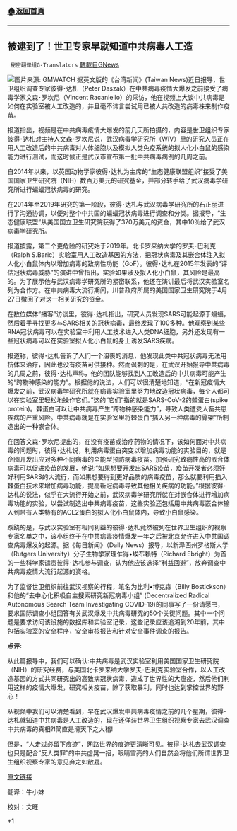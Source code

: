 ###  [:house:返回首頁](https://github.com/ourhimalayas/txt)
---

## 被逮到了！世卫专家早就知道中共病毒人工造
` 秘密翻译组G-Translators` [轉載自GNews](https://gnews.org/zh-hans/781031/)

![]()![](https://gnews.org/wp-content/uploads/2021/01/capture-139-14.jpg)图片来源: GMWATCH
据英文版的《台湾新闻》(Taiwan News)近日报导，世卫组织调查专家彼得･达札（Peter Daszak）在中共病毒疫情大爆发之前接受了病毒学家文森･罗坎尼（Vincent Racaniello）的采访，他在视频上大谈中共病毒是如何在实验室被人工改造的，并且毫不讳言尝试用已被人共改造的病毒株来制作疫苗。

报道指出，视频是在中共病毒疫情大爆发的前几天所拍摄的，内容是世卫组织专家彼得･达札对主持人文森･罗坎尼说，武汉病毒学研究所（WIV）里的研究人员正在用人工改造后的中共病毒对人体细胞以及模拟人类免疫系统的拟人化小白鼠的感染能力进行测试，而这时候正是武汉市宣布第一批中共病毒病例的几周之前。

自2014年以来，以英国动物学家彼得･达札为主席的“生态健康联盟组织”接受了美国国家卫生研究院（NIH）数百万美元的研究基金，并部分转手给了武汉病毒学研究所进行蝙蝠冠状病毒的研究。

在2014年至2019年研究的第一阶段，彼得･达札与武汉病毒学研究所的石正丽进行了沟通协调，以便对整个中共国的蝙蝠冠状病毒进行调查和分类。据报导，“生态健康联盟”从美国国立卫生研究院获得了370万美元的资金，其中10％给了武汉病毒学研究所。

报道披露，第二个更危险的研究始于2019年。北卡罗来纳大学的罗夫･巴利克（Ralph S.Baric）实验室用人工改造基因的方法，把冠状病毒及其嵌合体注入拟人化小白鼠体内以增加病毒的致病性功能（GoF）。彼得･达札在2015年发表的“评估冠状病毒威胁”的演讲中曾指出，实验如果涉及拟人化小白鼠，其风险是最高的。为了展示他与武汉病毒学研究所的紧密联系，他还在演讲最后将武汉实验室名列为合作方。在中共病毒大流行期间，川普政府所属的美国国家卫生研究院于4月27日撤回了对这一相关研究的资金。

在数位媒体”播客”访谈里，彼得･达札指出，研究人员发现SARS可能起源于蝙蝠，然后着手寻找更多与SARS相关的冠状病毒，最终发现了100多种。他观察到某些RNA冠状病毒可以在实验室中利用人工技术进入人类DNA细胞，另外还发现有一些冠状病毒可以在实验室拟人化小白鼠的身上诱发SARS疾病。

报道称，彼得･达札告诉了人们一个沮丧的消息，他发现此类中共冠状病毒无法用抗体来治疗，因此也没有疫苗可供接种。然而讽刺的是，在武汉开始报导中共病毒的几周之前，彼得･达札声称，他的团队能够找到人工改造后的中共病毒可能产生的“跨物种感染的能力”。根据他的说法，人们可以很清楚地知道，“在新冠疫情大爆发之前，武汉病毒学研究所就在病毒实验室里努力地改造冠状病毒，每个人都可以在实验室里轻松地操作它们。”这的“它们”指的就是SARS-CoV-2的棘蛋白(spike protein)。棘蛋白可以让中共病毒产生“跨物种感染能力”，导致人类遭受人畜共患疾病的严重风险。中共病毒就是在实验室里将棘蛋白“插入另一种病毒的骨架”所制造出的一种嵌合体。

在回答文森･罗坎尼提出的，在没有疫苗或治疗药物的情况下，该如何面对中共病毒的问题时，彼得･达札说，利用病毒蛋白突变以增加病毒功能的实验目的，就是企图开发出应对多种不同病毒的全能型预防病毒疫苗。加强研究致病性高的嵌合体病毒可以促进疫苗的发展，他说:“如果想要开发出SARS疫苗，疫苗开发者必须好好利用SARS的大流行，而如果想要得到更好品质的病毒疫苗，那么就要利用插入棘蛋白技术来增加病毒功能，提高新冠病毒导致其他相关疾病的功能。”根据彼得･达札的说法，似乎在大流行开始之前，武汉病毒学研究所就在对嵌合体进行增加病毒功能的实验，以尝试制造出中共病毒疫苗，这些实验还包括用中共病毒嵌合体输入到带有人类特有的ACE2蛋白的拟人化小白鼠体内，导致小白鼠感染。

蹊跷的是，与武汉实验室有相同利益的彼得･达札竟然被列在世界卫生组织的视察专家名单之中，该小组终于在中共病毒疫情爆发一年之后被北京允许进入中共国调查病毒爆发的起源。据《每日新闻》（Daily News）报导，以新泽西州罗格斯大学（Rutgers University）分子生物学家理乍得•埃布赖特（Richard Ebright）为首的一些科学家谴责彼得･达札参与调查，认为他应该选择“利益回避”，放弃调查中共病毒疫情大流行起源的资格。

为了监督世卫组织前往武汉视察的行程，笔名为比利•博克森（Billy Bostickson）和他的“去中心化积极自主搜索研究新冠病毒小组” (Decentralized Radical Autonomous Search Team Investigating COVID-19)的同事写了一份请愿书，要求国际调查小组回答有关武汉爆发中共病毒研究的50个关键问题。其中一个问题是要求访问该设施的数据库和实验室记录，这些记录应该追溯到20年前，其中包括实验室的安全程序，安全审核报告和针对安全事件调查的报告。

**点评:**

从此篇报导中，我们可以确认:中共病毒是武汉实验室利用美国国家卫生研究院（NIH）的研究经费，与美国北卡罗来纳大学罗夫･巴利克实验室合作，以人工改造基因的方式共同研究出的高致病冠状病毒，造成了世界性的大瘟疫，然后他们利用这样的疫情大爆发，研究相关疫苗，除了获取暴利，同时也达到掌控世界的野心！

从视频中我们可以清楚看到，早在武汉爆发中共病毒疫情之前的几个星期，彼得･达札就知道中共病毒是人工改造的，现在还佯装世界卫生组织视察专家去武汉调查中共病毒的真相?!简直是滑天下之大稽!

但是，“人走过必留下痕迹”，网路世界的痕迹更清晰可见。彼得･达札去武汉调查也只是配合“反人类罪”的中共虚晃一招，眼睛雪亮的人们自然会将他们所谓世界卫生组织视察专家的意见弃之如敝屣。

[原文链接](https://www.taiwannews.com.tw/en/news/4104828)

翻译：牛小妹

校对：文旺

+1
